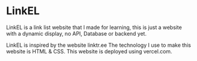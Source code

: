 # LinkEL
LinkEL is a link list website that I made for learning, this is just a website with a dynamic display, no API, Database or backend yet.

LinkEL is inspired by the website linktr.ee
The technology I use to make this website is HTML & CSS.
This website is deployed using vercel.com.
